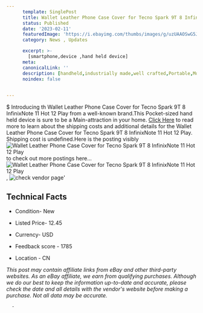 ```yaml
---
      template: SinglePost
      title: Wallet Leather Phone Case Cover for Tecno Spark 9T 8 InfinixNote 11 Hot 12 Play
      status: Published
      date: '2023-02-11'
      featuredImage: 'https://i.ebayimg.com/thumbs/images/g/uzUAAOSwG5JjIZc7/s-l225.jpg'
      category: News , Updates

      excerpt: >-
        [smartphone,device ,hand held device]
      meta:
      canonicalLink: ''
      description: [handheld,industrially made,well crafted,Portable,Mobile,Compact,Convenient,Lightweight,Maneuverable,Man-portable,Miniature,Carriable,Hand-held,Light,Holdable,Transportable,Mobile device,Pocket-sized,On-the-go,Wireless,Cordless,Compact size,Convenient size, smartphone,device ,hand held device]
      noindex: false
      

---
```

$
      Introducing th Wallet Leather Phone Case Cover for Tecno Spark 9T 8 InfinixNote 11 Hot 12 Play from a well-known brand.This Pocket-sized hand held device is sure to be a Main-attraction in your home. [Click Here](https://www.ebay.com/itm/314150329861?hash=item4924d19e05%3Ag%3AuzUAAOSwG5JjIZc7&mkevt=1&mkcid=1&mkrid=711-53200-19255-0&campid=%253CePNCampaignId%253E&customid=%253CreferenceId%253E&toolid=10049) to read more to learn about the shipping costs and additional details for the Wallet Leather Phone Case Cover for Tecno Spark 9T 8 InfinixNote 11 Hot 12 Play. Shipping cost is undefined.Here is the posting visibly ![Wallet Leather Phone Case Cover for Tecno Spark 9T 8 InfinixNote 11 Hot 12 Play](https://i.ebayimg.com/thumbs/images/g/uzUAAOSwG5JjIZc7/s-l225.jpg) to check out more postings here... ![Wallet Leather Phone Case Cover for Tecno Spark 9T 8 InfinixNote 11 Hot 12 Play](https://i.ebayimg.com/images/g/uzUAAOSwG5JjIZc7/s-l1600.jpg), ![check vendor page](https://origin-galleryplus.ebayimg.com/ws/web/314150329861_2_0_1/225x225.jpg,https://origin-galleryplus.ebayimg.com/ws/web/314150329861_3_0_1/225x225.jpg,https://origin-galleryplus.ebayimg.com/ws/web/314150329861_4_0_1/225x225.jpg,https://origin-galleryplus.ebayimg.com/ws/web/314150329861_5_0_1/225x225.jpg,https://origin-galleryplus.ebayimg.com/ws/web/314150329861_6_0_1/225x225.jpg,https://origin-galleryplus.ebayimg.com/ws/web/314150329861_7_0_1/225x225.jpg,https://origin-galleryplus.ebayimg.com/ws/web/314150329861_8_0_1/225x225.jpg,https://origin-galleryplus.ebayimg.com/ws/web/314150329861_9_0_1/225x225.jpg,https://origin-galleryplus.ebayimg.com/ws/web/314150329861_10_0_1/225x225.jpg,https://origin-galleryplus.ebayimg.com/ws/web/314150329861_11_0_1/225x225.jpg,https://origin-galleryplus.ebayimg.com/ws/web/314150329861_12_0_1/225x225.jpg)'

      

 ## Technical Facts 



     
      

 - Condition- New 


      

 - Listed Price- 12.45 


      

 - Currency- USD 


      

 - Feedback score - 1785 


      

 - Location - CN 


      
      

 *_This post may contain affiliate links from eBay and other third-party websites. As an eBay affiliate, we earn from qualifying purchases. Although we do our best to keep the information up-to-date and accurate, please check the date and all details with the vendor's website before making a purchase. Not all data may be accurate._*




      -
